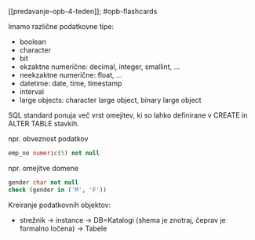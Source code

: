 [[predavanje-opb-4-teden]]; #opb-flashcards 

Imamo različne podatkovne tipe:
- boolean
- character
- bit
- ekzaktne numerične: decimal, integer, smallint, ...
- neekzaktne numerične: float, ...
- datetime: date, time, timestamp
- interval
- large objects: character large object, binary large object

SQL standard ponuja več vrst omejitev, ki so lahko definirane v CREATE in ALTER TABLE stavkih.

npr. obveznost podatkov 
```SQL
emp_no numeric(5) not null
```
npr. omejitve domene
```SQL
gender char not null 
check (gender in ('M', 'F')) 
```

Kreiranje podatkovnih objektov:
- strežnik -> instance -> DB=Katalogi (shema je znotraj, čeprav je formalno ločena) -> Tabele

